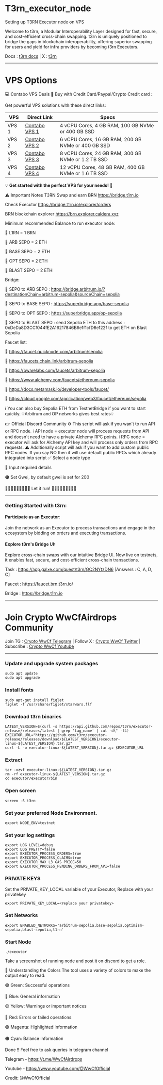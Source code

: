 # T3rn_executor_node
Setting up T3RN Executor node on VPS

Welcome to t3rn, a Modular Interoperability Layer designed for fast, secure, and cost-efficient cross-chain swapping. t3rn is uniquely positioned to bridge the gaps in blockchain interoperability, offering superior swapping for users and yield for infra providers by becoming t3rn Executors.

Docs : [t3rn docs](https://docs.t3rn.io/intro) | X : [t3rn](https://x.com/t3rn_io)

---

# VPS Options

💻 Contabo VPS Deals 🚀 Buy with Credit Card/Paypal/Crypto Credit card : 

Get powerful VPS solutions with these direct links:  

| **VPS** | **Direct Link**                      | **Specs**                                                                          |
|---------|--------------------------------------|------------------------------------------------------------------------------------|
| VPS 1   | [Contabo VPS 1](https://www.jdoqocy.com/click-101278318-15692486) | 4 vCPU Cores, 4 GB RAM, 100 GB NVMe or 400 GB SSD     |
| VPS 2   | [Contabo VPS 2](https://www.anrdoezrs.net/click-101278318-13796472) | 6 vCPU Cores, 16 GB RAM, 200 GB NVMe or 400 GB SSD  |
| VPS 3   | [Contabo VPS 3](https://www.dpbolvw.net/click-101278318-13796474) | 8 vCPU Cores, 24 GB RAM, 300 GB NVMe or 1.2 TB SSD    |
| VPS 4   | [Contabo VPS 4](https://www.anrdoezrs.net/click-101278318-13796476) | 12 vCPU Cores, 48 GB RAM, 400 GB NVMe or 1.6 TB SSD |


💡 **Get started with the perfect VPS for your needs!** 🚀



⚠️ Important Notes
T3RN Swap and earn BRN https://bridge.t1rn.io

Check Executor https://bridge.t1rn.io/explorer/orders

BRN blockchain explorer https://brn.explorer.caldera.xyz

Minimum recommended Balance to run executor node:

🔴 L1RN = 1 BRN

🔴 ARB SEPO = 2 ETH

🔴 BASE SEPO = 2 ETH

🔴 OPT SEPO = 2 ETH

🔴 BLAST SEPO = 2 ETH

Bridge:

🔴 SEPO to ARB SEPO : https://bridge.arbitrum.io/?destinationChain=arbitrum-sepolia&sourceChain=sepolia

🔴 SEPO to BASE SEPO : https://superbridge.app/base-sepolia

🔴 SEPO to OPT SEPO : https://superbridge.app/op-sepolia

🔴 SEPO to BLAST SEPO : send Sepolia ETH to this address : 0xDeDa8D3CCf044fE2A16217846B6e1f1cfD8e122f to get ETH on Blast Sepolia

Faucet list:

🔴 https://faucet.quicknode.com/arbitrum/sepolia

🔴 https://faucets.chain.link/arbitrum-sepolia

🔴 https://bwarelabs.com/faucets/arbitrum-sepolia

🔴 https://www.alchemy.com/faucets/ethereum-sepolia

🔴 https://docs.metamask.io/developer-tools/faucet/

🔴 https://cloud.google.com/application/web3/faucet/ethereum/sepolia

ℹ️ You can also buy Sepolia ETH from TestnetBridge if you want to start quickly. 💡Arbitrum and OP networks gives best rates💡

👉 Official Discord Community
⚙️ This script will ask if you wan't to run API or RPC node.
ℹ️ API node = executor node will process requests from API and doesn't need to have a private Alchemy RPC points.
ℹ️ RPC node = executor will ask for Alchemy API key and will process only orders from RPC requests.
⚠️ Additionally script will ask if you want to add custom public RPC nodes. If you say NO then it will use default public RPCs which already integrated into script
✅ Select a node type

🔐 Input required details

🟠 Set Gwei, by default gwei is set for 200

🏃‍♂️‍➡️🏃‍♂️‍➡️🏃‍♂️‍➡️ Let it run! 🏃‍♂️‍➡️🏃‍♂️‍➡️🏃‍♂️‍➡️



----------------------------------------------------------------------------------------------------------------------------------------
### Getting Started with t3rn:
#### Participate as an Executor:
Join the network as an Executor to process transactions and engage in the ecosystem by bidding on orders and executing transactions.

#### Explore t3rn's Bridge UI:
Explore cross-chain swaps with our intuitive Bridge UI. Now live on testnets, it enables fast, secure, and cost-efficient cross-chain transactions.

Task : https://app.galxe.com/quest/t3rn/GC2NYtzDN6
[Answers : C, A, D, C]

Faucet : https://faucet.brn.t3rn.io/

Bridge : https://bridge.t1rn.io 

----------------------------------------------------------------------------------------------------------------------------------------

# Join Crypto WwCfAirdrops Community

Join TG : [Crypto WwCf Telegram](https://t.me/WwCfAirdrops) | Follow X : [Crypto WwCf Twitter](https://www.x.com/WwCfOfficial) | Subscribe : [Crypto WwCf Youtube](https://www.youtube.com/@WwCfOfficial)


----------------------------------------------------------------------------------------------------------------------------------------

### Update and upgrade system packages
```
sudo apt update
sudo apt upgrade
```
### Install fonts
```
sudo apt-get install figlet
figlet -f /usr/share/figlet/starwars.flf

```
### Download t3rn binaries
```
LATEST_VERSION=$(curl -s https://api.github.com/repos/t3rn/executor-release/releases/latest | grep 'tag_name' | cut -d\" -f4)
EXECUTOR_URL="https://github.com/t3rn/executor-release/releases/download/${LATEST_VERSION}/executor-linux-${LATEST_VERSION}.tar.gz"
curl -L -o executor-linux-${LATEST_VERSION}.tar.gz $EXECUTOR_URL

```
### Extract 
```
tar -xzvf executor-linux-${LATEST_VERSION}.tar.gz
rm -rf executor-linux-${LATEST_VERSION}.tar.gz
cd executor/executor/bin

```

### Open screen 
```
screen -S t3rn
```
### Set your preferred Node Environment.
```
export NODE_ENV=testnet
```
### Set your log settings
```
export LOG_LEVEL=debug
export LOG_PRETTY=false
export EXECUTOR_PROCESS_ORDERS=true
export EXECUTOR_PROCESS_CLAIMS=true
export EXECUTOR_MAX_L3_GAS_PRICE=50
export EXECUTOR_PROCESS_PENDING_ORDERS_FROM_API=false
```
### PRIVATE KEYS
Set the PRIVATE_KEY_LOCAL variable of your Executor, Replace with your privatekey
```
export PRIVATE_KEY_LOCAL=<replace your privatekey>
```
### Set Networks
```
export ENABLED_NETWORKS='arbitrum-sepolia,base-sepolia,optimism-sepolia,blast-sepolia,l1rn'
```
### Start Node
```
./executor
```

Take a screenshot of running node and post it on discord to get a role.


🎨 Understanding the Colors
The tool uses a variety of colors to make the output easy to read:


🟢 Green: Successful operations

🔵 Blue: General information

🟡 Yellow: Warnings or important notices

🔴 Red: Errors or failed operations

🟣 Magenta: Highlighted information

🟠 Cyan: Balance information




Done !! Feel free to ask queries in telegram channel

Telegram - https://t.me/WwCfAirdrops

Youtube - https://www.youtube.com/@WwCfOfficial

Credit: @WwCfOfficial
